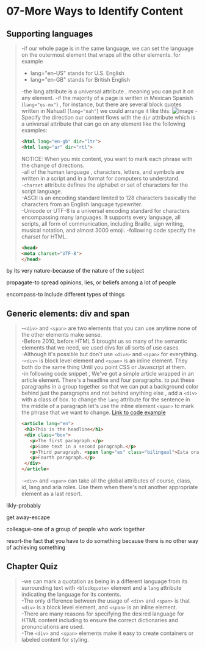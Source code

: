 # 07-More Ways to Identify Content
## Supporting languages
>-if our whole page is in the same language, we can set the language on the outermost element that wraps all the other elements. for example  
>* lang="en-US" stands for U.S. English
>* lang="en-GB" stands for British English
>
>-the lang attribute is a universal attribute , meaning you can put it on any element.
-if the majority of a page is written in Mexican Spanish (`lang="es-mx"`) , for instance, but there are several block quotes written in Nahuatl (`lang="nah"`) we could arrange it like this:
![image](https://user-images.githubusercontent.com/64577273/147047810-277c1616-e361-401a-ae2d-41a3dd308888.png)
-Specify the direction our content flows with the `dir` attribute which is a universal attribute that can go on any element like the following examples:
>```html
><html lang="en-gb" dir="ltr">
><html lang="ar" dir="rtl">
>```
>NOTICE: When you mix content, you want to mark each phrase with the change of directions.  
-all of the human language , characters, letters, and symbols are written in a script and in a format for computers to understand.  
-`charset` attribute defines the alphabet or set of characters for the script language.  
-ASCII is an encoding standard limited to 128 characters basically the characters from an English language typewriter.  
-Unicode or UTF-8 is a universal encoding standard for characters encompassing many languages. It supports every language, all scripts, all form of communication, including Braille, sign writing, musical notation, and almost 3000 emoji.
-following code specify the charset for HTML.
>```html
><head>
><meta charset="UTF-8">
></head>
>```

by its very nature-because of the nature of the subject

propagate-to spread opinions, lies, or beliefs among a lot of people

encompass-to include different types of things
## Generic elements: div and span
>-`<div>` and `<span>` are two elements that you can use anytime none of the other elements make sense.  
-Before 2010, before HTML 5 brought us so many of the semantic elements that we need, we used divs for all sorts of use cases.    
-Although it's possible but don't use `<dive>` and `<span>` for everything.   -`<div>` is block level element and `<span>` is an inline element. They both do the same thing Until you point CSS or Javascript at them.  
-in following code snippet , We've got a simple article wrapped in an article element. There's a headline and four paragraphs. to put these paragraphs in a group together so that we can put a background color behind just the paragraphs and not behind anything else , add a `<div>` with a class of box. to change the `lang` attribute for the sentence in the middle of a paragraph let's use the inline element `<span>` to mark the phrase that we want to change. [Link to code example](https://codepen.io/jensimmons/pres/dybjNLQ)  
>```html
><article lang="en">
>  <h1>This is the headline</h1>
>  <div class="box">
>    <p>The first paragraph.</p>
>    <p>Some text in a second paragraph.</p>
>    <p>Third paragraph. <span lang="es" class="bilingual">Esta oración está en español.</span> Some of this text is in another language.</p>
>    <p>Fourth paragraph.</p>
>  </div>
></article>
>```  
>-`<div>` and `<span>` can take all the global attributes of course, class, id, lang and aria roles. Use them when there's not another appropriate element as a last resort.

likly-probably

get away-escape

colleague-one of a group of people who work together

resort-the fact that you have to do something because there is no other way of achieving something
## Chapter Quiz
>-we can mark a quotation as being in a different language from its surrounding text with `<blockquote>` element and a `lang` attribute indicating the language for its contents.  
-The only difference between the usage of `<div>` and `<span>` is that `<div>` is a block level element, and `<span>` is an inline element.  
-There are many reasons for specifying the desired language for HTML content including to ensure the correct dictionaries and pronunciations are used.  
-The `<div>` and `<span>` elements make it easy to create containers or labeled content for styling.